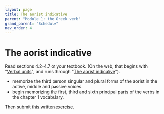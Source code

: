 ```yaml
---
layout: page
title: The aorist indicative
parent: "Module 1: the Greek verb"
grand_parent: "Schedule"
nav_order: 4
---
```


# The aorist indicative

Read sections 4.2-4.7 of your textbook.  (On the web, that begins with "[Verbal units](http://localhost:4001/topics/verbalunits/)", and runs through "[The aorist indicative](http://localhost:4001/topics/aorist/)").

- memorize the third person singular and plural forms of the aorist in the active, middle and passive voices.
- begin memorizing the first, third and sixth principal parts of the verbs in the chapter 1 vocabulary.

Then submit [this written exercise](https://hellenike.github.io/textbook/practice/module1/practice/aorist/).

